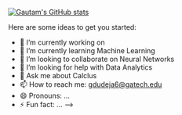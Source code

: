 [![Gautam's GitHub stats](https://github-readme-stats.vercel.app/api?username=gomsieeeee)](https://github.com/gomsieeeee/github-readme-stats)


Here are some ideas to get you started:

- 🔭 I’m currently working on 
- 🌱 I’m currently learning Machine Learning 
- 👯 I’m looking to collaborate on Neural Networks 
- 🤔 I’m looking for help with Data Analytics
- 💬 Ask me about Calclus 
- 📫 How to reach me: gdudeja6@gatech.edu
- 😄 Pronouns: ...
- ⚡ Fun fact: ...
-->
